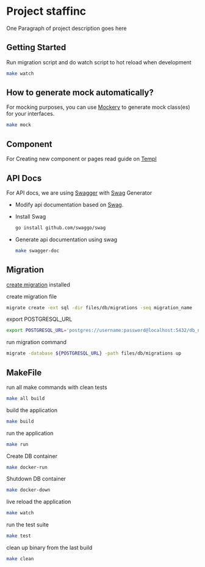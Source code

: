 # Project staffinc

One Paragraph of project description goes here

## Getting Started

Run migration script and do watch script to hot reload when development
```bash
make watch
```

## How to generate mock automatically?

For mocking purposes, you can use [Mockery](https://github.com/vektra/mockery) to generate mock class(es) for your
interfaces.

```sh
make mock
```

## Component
For Creating new component or pages read guide on [Templ](https://templ.guide)

## API Docs

For API docs, we are using [Swagger](https://swagger.io/) with [Swag](https://github.com/swaggo/swag) Generator

- Modify api documentation based on [Swag](https://github.com/swaggo/swag#contents). 
  
- Install Swag

  ```sh
  go install github.com/swaggo/swag
  ```

- Generate api documentation using swag

  ```sh
  make swagger-doc
  ```


## Migration
[create migration](https://github.com/golang-migrate/migrate) installed

create migration file
```bash
migrate create -ext sql -dir files/db/migrations -seq migration_name
```
export POSTGRESQL_URL
```bash
export POSTGRESQL_URL='postgres://username:password@localhost:5432/db_name?sslmode=disable'
```
run migration command
```bash
migrate -database ${POSTGRESQL_URL} -path files/db/migrations up
```

## MakeFile

run all make commands with clean tests
```bash
make all build
```

build the application
```bash
make build
```

run the application
```bash
make run
```

Create DB container
```bash
make docker-run
```

Shutdown DB container
```bash
make docker-down
```

live reload the application
```bash
make watch
```

run the test suite
```bash
make test
```

clean up binary from the last build
```bash
make clean
```
